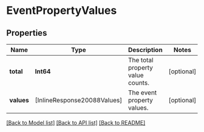 # EventPropertyValues

## Properties
Name | Type | Description | Notes
------------ | ------------- | ------------- | -------------
**total** | **Int64** | The total property value counts. | [optional] 
**values** | [InlineResponse20088Values] | The event property values. | [optional] 

[[Back to Model list]](../README.md#documentation-for-models) [[Back to API list]](../README.md#documentation-for-api-endpoints) [[Back to README]](../README.md)


